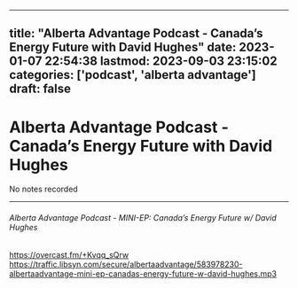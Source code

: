 
---
title: "Alberta Advantage Podcast - Canada’s Energy Future with David Hughes"
date: 2023-01-07 22:54:38
lastmod: 2023-09-03 23:15:02
categories: ['podcast', 'alberta advantage']
draft: false
---


# Alberta Advantage Podcast - Canada’s Energy Future with David Hughes

No notes recorded

- - -
###### Alberta Advantage Podcast - MINI-EP: Canada’s Energy Future w/ David Hughes

https://overcast.fm/+Kvqq_sQrw  
https://traffic.libsyn.com/secure/albertaadvantage/583978230-albertaadvantage-mini-ep-canadas-energy-future-w-david-hughes.mp3

<!-- #public #podcast #alberta advantage# -->

<!-- {BearID:0AC44EB1-9FAD-407C-9D1C-52C4BB11EF42-28016-00002D97DE2876E8} -->
